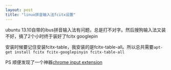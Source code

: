 ```yaml
---
layout: post
title: "linux拼音输入法fcitx设置"
---
```

ubuntu 13.10自带的ibus拼音输入法有问题，总是打不对字。然后搜狗输入法又装不好，搞了2个小时终于装好了fcitx googlepin

安装时候要记住安装fcitx-table，我安装的是fcitx-table-all。所以总共需要`apt-get install fcitx fcitx-googlepinyin fcitx-table-all`


PS 顺便发现了一个神器[chrome input extension](https://www.google.com/inputtools/try/)
